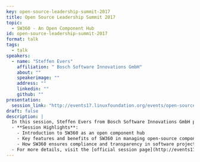 ```yaml
---
key: open-source-leadership-summit-2017
title: Open Source Leadership Summit 2017
topic: 
  - SW360 - An Open Component Hub
id: open-source-leadership-summit-2017
format: talk
tags:
  - talk
speakers:
  - name: "Steffen Evers"
    affiliation: " Bosch Software Innovations GmbH"
    about: ""
    speakerimage: ""
    address: ""
    linkedin: ""
    github: ""
presentation: 
  session_link: "http://events17.linuxfoundation.org/events/open-source-leadership-summit/program/schedule"
draft: false
description: |
  In this session, Steffen Evers from Bosch Software Innovations GmbH presents SW360, an open component hub designed to streamline the management of open-source components in software projects. The session highlights how SW360 helps manage software components, ensuring compliance, improving transparency, and optimizing workflows across development teams.
  - **Session Highlights**:
    - Introduction to SW360 as an open component hub
    - Key features and benefits of SW360 in managing open-source components
    - How SW360 ensures compliance and transparency in software projects
  - For more details, visit the [official session page](http://events17.linuxfoundation.org/events/open-source-leadership-summit/program/schedule).
---
```

